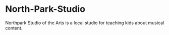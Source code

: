 # North-Park-Studio

Northpark Studio of the Arts is a local studio for teaching kids about musical
content. 
